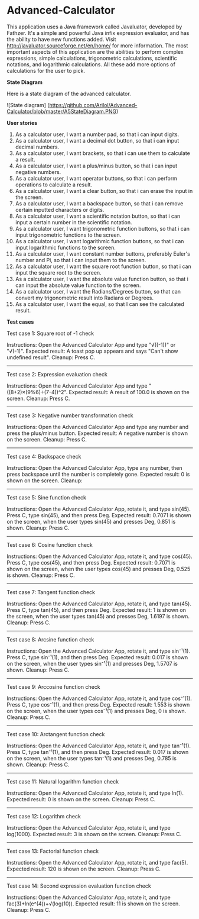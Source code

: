 # Advanced-Calculator

This application uses a Java framework called Javaluator, developed by Fathzer. It's a simple and powerful Java infix expression evaluator, and has the ability to have new functions added. 
Visit http://javaluator.sourceforge.net/en/home/ for more information. The most important aspects of this application are the abilities to perform complex expressions,
simple calculations, trigonometric calculations, scientific notations, and logarithmic calculations. All these add more options of calculations for the user to pick.

**State Diagram**

Here is a state diagram of the advanced calculator.

![State diagram]
(https://github.com/Arilol/Advanced-Calculator/blob/master/A5StateDiagram.PNG)

**User stories**

1. As a calculator user, I want a number pad, so that i can input digits.
2. As a calculator user, I want a decimal dot button, so that i can input decimal numbers.
3. As a calculator user, I want brackets, so that i can use them to calculate a result.
4. As a calculator user, I want a plus/minus button, so that i can input negative numbers.
5. As a calculator user, I want operator buttons, so that i can perform operations to calculate a result.
6. As a calculator user, I want a clear button, so that i can erase the input in the screen.
7. As a calculator user, I want a backspace button, so that i can remove certain inputted characters or digits.
8. As a calculator user, I want a scientific notation button, so that i can input a certain number in the scientific notation.
9. As a calculator user, I want trigonometric function buttons, so that i can input trigonometric functions to the screen.
10. As a calculator user, I want logarithmic function buttons, so that i can input logarithmic functions to the screen.
11. As a calculator user, I want constant number buttons, preferably Euler's number and Pi, so that i can input them to the screen.
12. As a calculator user, I want the square root function button, so that i can input the square root to the screen.
13. As a calculator user, I want the absolute value function button, so that i can input the absolute value function to the screen.
14. As a calculator user, I want the Radians/Degrees button, so that can convert my trigonometric result into Radians or Degrees.
15. As a calculator user, I want the equal, so that I can see the calculated result.

**Test cases**

Test case 1: Square root of -1 check

Instructions: Open the Advanced Calculator App and type "√((-1))" or "√(-1)".
Expected result: A toast pop up appears and says "Can't show undefined result".
Cleanup: Press C.

-------------------------------------------------------

Test case 2: Expression evaluation check

Instructions: Open the Advanced Calculator App and type "((8+2)×(9%6)÷(7-4))^2".
Expected result: A result of 100.0 is shown on the screen.
Cleanup: Press C.

-------------------------------------------------------

Test case 3: Negative number transformation check

Instructions: Open the Advanced Calculator App and type any number and press the plus/minus button.
Expected result: A negative number is shown on the screen.
Cleanup: Press C.

-------------------------------------------------------

Test case 4: Backspace check

Instructions: Open the Advanced Calculator App, type any number, then press backspace until the number is completely gone.
Expected result: 0 is shown on the screen.
Cleanup: 

-------------------------------------------------------

Test case 5: Sine function check

Instructions: Open the Advanced Calculator App, rotate it, and type sin(45). Press C, type sin(45), and then press Deg. 
Expected result: 0.7071 is shown on the screen, when the user types sin(45) and presses Deg, 0.851 is shown.
Cleanup: Press C.

-------------------------------------------------------

Test case 6: Cosine function check

Instructions: Open the Advanced Calculator App, rotate it, and type cos(45). Press C, type cos(45), and then press Deg. 
Expected result: 0.7071 is shown on the screen, when the user types cos(45) and presses Deg, 0.525 is shown.
Cleanup: Press C.

-------------------------------------------------------

Test case 7: Tangent function check

Instructions: Open the Advanced Calculator App, rotate it, and type tan(45). Press C, type tan(45), and then press Deg. 
Expected result: 1 is shown on the screen, when the user types tan(45) and presses Deg, 1.6197 is shown.
Cleanup: Press C.

-------------------------------------------------------

Test case 8: Arcsine function check

Instructions: Open the Advanced Calculator App, rotate it, and type sin⁻¹(1). Press C, type sin⁻¹(1), and then press Deg. 
Expected result: 0.017 is shown on the screen, when the user types sin⁻¹(1) and presses Deg, 1.5707 is shown.
Cleanup: Press C.

-------------------------------------------------------

Test case 9: Arccosine function check

Instructions: Open the Advanced Calculator App, rotate it, and type cos⁻¹(1). Press C, type cos⁻¹(1), and then press Deg. 
Expected result: 1.553 is shown on the screen, when the user types cos⁻¹(1) and presses Deg, 0 is shown.
Cleanup: Press C.

-------------------------------------------------------

Test case 10: Arctangent function check

Instructions: Open the Advanced Calculator App, rotate it, and type tan⁻¹(1). Press C, type tan⁻¹(1), and then press Deg.
Expected result: 0.017 is shown on the screen, when the user types tan⁻¹(1) and presses Deg, 0.785 is shown.
Cleanup: Press C.

-------------------------------------------------------

Test case 11: Natural logarithm function check

Instructions: Open the Advanced Calculator App, rotate it, and type ln(1).
Expected result: 0 is shown on the screen.
Cleanup: Press C.

-------------------------------------------------------

Test case 12: Logarithm check

Instructions: Open the Advanced Calculator App, rotate it, and type log(1000).
Expected result: 3 is shown on the screen.
Cleanup: Press C.

-------------------------------------------------------

Test case 13: Factorial function check

Instructions: Open the Advanced Calculator App, rotate it, and type fac(5).
Expected result: 120 is shown on the screen.
Cleanup: Press C.

-------------------------------------------------------

Test case 14: Second expression evaluation function check

Instructions: Open the Advanced Calculator App, rotate it, and type fac(3)+ln(e^(4))+√(log(10)).
Expected result: 11 is shown on the screen.
Cleanup: Press C.
